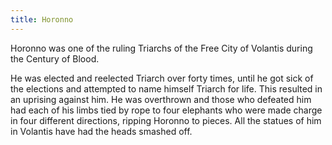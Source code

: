 ```yaml
---
title: Horonno
---
```


Horonno was one of the ruling Triarchs of the Free City of Volantis during the Century of Blood.

He was elected and reelected Triarch over forty times, until he got sick of the elections and attempted to name himself Triarch for life. This resulted in an uprising against him. He was overthrown and those who defeated him had each of his limbs tied by rope to four elephants who were made charge in four different directions, ripping Horonno to pieces. All the statues of him in Volantis have had the heads smashed off. 


